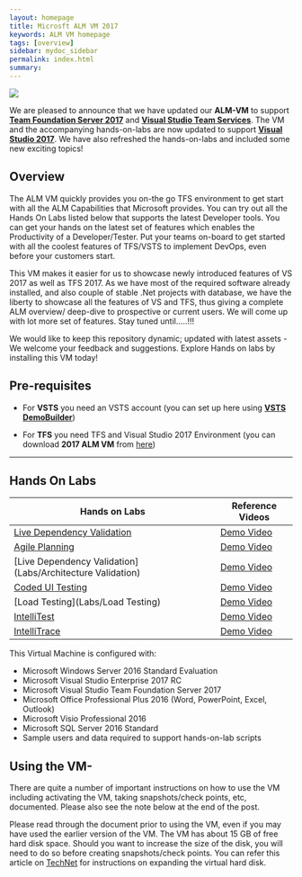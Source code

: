 ```yaml
---
layout: homepage
title: Microsft ALM VM 2017
keywords: ALM VM homepage
tags: [overview]
sidebar: mydoc_sidebar
permalink: index.html
summary: 
---
```

![](http://vsalmvm.azurewebsites.net/wp-content/uploads/2015/09/ALM-VM-banner-0915.png)

We are pleased to announce that we have updated our **ALM-VM** to support **[Team Foundation Server 2017](https://www.visualstudio.com/en-us/news/releasenotes/tfs2017-relnotes)** and **[Visual Studio Team Services](https://www.visualstudio.com/team-services/)**. The VM and the accompanying hands-on-labs are now updated to support **[Visual Studio 2017](https://www.visualstudio.com/downloads/)**. We have also refreshed the hands-on-labs and included some new exciting topics!

## Overview

The ALM VM quickly provides you on-the go TFS environment to get start with all the ALM Capabilities that Microsoft provides. You can try out all the Hands On Labs listed below that supports the latest Developer tools. You can get your hands on the latest set of features which enables the Productivity of a Developer/Tester. Put your teams on-board to get started with all the coolest features of TFS/VSTS to implement DevOps, even before your customers start.

This VM makes it easier for us to showcase newly introduced features of VS 2017 as well as TFS 2017. As we have most of the required software already installed, and also couple of stable .Net projects with database, we have the liberty to showcase all the features of VS and TFS, thus giving a complete ALM overview/ deep-dive to prospective or current users. We will come up with lot more set of features. Stay tuned until.....!!!

We would like to keep this repository dynamic; updated with latest assets - We welcome your feedback and suggestions. Explore Hands on labs by installing this VM today! 



## Pre-requisites

- For **VSTS** you need an VSTS account (you can set up here using **[VSTS DemoBuilder]()**)

- For **TFS** you need TFS and Visual Studio 2017 Environment (you can download **2017 ALM VM** from [here](http://vsalmvm.azurewebsites.net/alm-vm-2015-available-now))

---------------------------------------------------------------------------------------------------------------------------------------------

##  Hands On Labs

| Hands on Labs | Reference Videos |
|-----------|----------|
| [Live Dependency Validation](labs.html)| [Demo Video](https://channel9.msdn.com/Events/Connect/2016/170) |
|[Agile Planning](agileplan.html)|[Demo Video]()|   
|[Live Dependency Validation](Labs/Architecture Validation)| [Demo Video](https://channel9.msdn.com/Events/Connect/2016/170) |
| [Coded UI Testing](codedui.html) | [Demo Video](https://www.youtube.com/watch?v=TKgsMDiPWOs) |
| [Load Testing](Labs/Load Testing) | [Demo Video](https://channel9.msdn.com/Series/Test-Tools-in-Visual-Studio/Cloud-Loading-Testing-in-Visual-Studio-Team-Services)
| [IntelliTest]() | [Demo Video](https://channel9.msdn.com/Shows/Visual-Studio-Toolbox/Intellitest)
| [IntelliTrace]() | [Demo Video](https://www.youtube.com/watch?v=r2lIpuTowPg&t=2s) |


This Virtual Machine is configured with:

- Microsoft Windows Server 2016 Standard Evaluation
- Microsoft Visual Studio Enterprise 2017 RC
- Microsoft Visual Studio Team Foundation Server 2017
- Microsoft Office Professional Plus 2016 (Word, PowerPoint, Excel, Outlook)
- Microsoft Visio Professional 2016
- Microsoft SQL Server 2016 Standard
- Sample users and data required to support hands-on-lab scripts


## Using the VM-

There are quite a number of important instructions on how to use the VM including activating the VM, taking snapshots/check points, etc, documented. Please also see the note below at the end of the post.

Please read through the document prior to using the VM, even if you may have used the earlier version of the VM. The VM has about 15 GB of free hard disk space. Should you want to increase the size of the disk, you will need to do so before creating snapshots/check points. You can refer this article on [TechNet]() for instructions on expanding the virtual hard disk.


